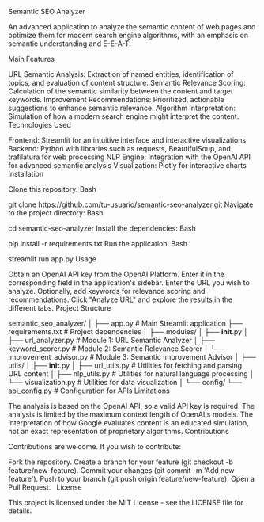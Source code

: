 Semantic SEO Analyzer

An advanced application to analyze the semantic content of web pages and optimize them for modern search engine algorithms, with an emphasis on semantic understanding and E-E-A-T.

Main Features

URL Semantic Analysis: Extraction of named entities, identification of topics, and evaluation of content structure.
Semantic Relevance Scoring: Calculation of the semantic similarity between the content and target keywords.
Improvement Recommendations: Prioritized, actionable suggestions to enhance semantic relevance.
Algorithm Interpretation: Simulation of how a modern search engine might interpret the content.
Technologies Used

Frontend: Streamlit for an intuitive interface and interactive visualizations
Backend: Python with libraries such as requests, BeautifulSoup, and trafilatura for web processing
NLP Engine: Integration with the OpenAI API for advanced semantic analysis
Visualization: Plotly for interactive charts
Installation

Clone this repository:
Bash

git clone https://github.com/tu-usuario/semantic-seo-analyzer.git
Navigate to the project directory:
Bash

cd semantic-seo-analyzer
Install the dependencies:
Bash

pip install -r requirements.txt
Run the application:
Bash

streamlit run app.py
Usage

Obtain an OpenAI API key from the OpenAI Platform.
Enter it in the corresponding field in the application's sidebar.
Enter the URL you wish to analyze.
Optionally, add keywords for relevance scoring and recommendations.
Click "Analyze URL" and explore the results in the different tabs.
Project Structure

semantic_seo_analyzer/
│
├── app.py                  # Main Streamlit application
├── requirements.txt        # Project dependencies
│
├── modules/
│   ├── __init__.py
│   ├── url_analyzer.py     # Module 1: URL Semantic Analyzer
│   ├── keyword_scorer.py   # Module 2: Semantic Relevance Scorer
│   └── improvement_advisor.py  # Module 3: Semantic Improvement Advisor
│
├── utils/
│   ├── __init__.py
│   ├── url_utils.py        # Utilities for fetching and parsing URL content
│   ├── nlp_utils.py        # Utilities for natural language processing
│   └── visualization.py    # Utilities for data visualization
│
└── config/
    └── api_config.py       # Configuration for APIs
Limitations

The analysis is based on the OpenAI API, so a valid API key is required.
The analysis is limited by the maximum context length of OpenAI's models.
The interpretation of how Google evaluates content is an educated simulation, not an exact representation of proprietary algorithms.
Contributions

Contributions are welcome. If you wish to contribute:

Fork the repository.
Create a branch for your feature (git checkout -b feature/new-feature).
Commit your changes (git commit -m 'Add new feature').
Push to your branch (git push origin feature/new-feature).
Open a Pull Request.   
License

This project is licensed under the MIT License - see the LICENSE file for details.
